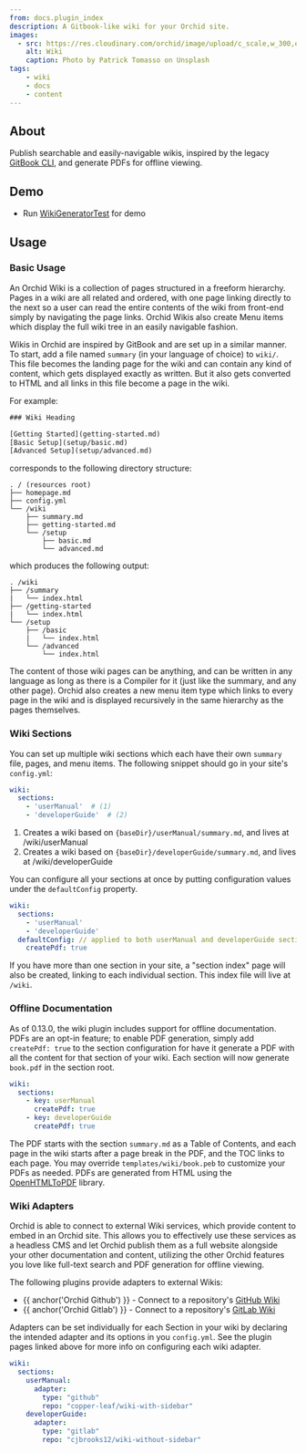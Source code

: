 ```yaml
---
from: docs.plugin_index
description: A Gitbook-like wiki for your Orchid site. 
images:
  - src: https://res.cloudinary.com/orchid/image/upload/c_scale,w_300,e_blur:150/v1524973072/plugins/wiki.jpg
    alt: Wiki
    caption: Photo by Patrick Tomasso on Unsplash
tags:
    - wiki
    - docs
    - content
---
```


## About

Publish searchable and easily-navigable wikis, inspired by the legacy 
[GitBook CLI](https://github.com/GitbookIO/gitbook), and generate PDFs for offline viewing.

## Demo

- Run [WikiGeneratorTest](https://github.com/JavaEden/Orchid/blob/dev/plugins/OrchidWiki/src/test/kotlin/com/eden/orchid/wiki/WikiGeneratorTest.kt) for demo

## Usage

### Basic Usage

An Orchid Wiki is a collection of pages structured in a freeform hierarchy. Pages in a wiki are all related and ordered, 
with one page linking directly to the next so a user can read the entire contents of the wiki from front-end simply by 
navigating the page links. Orchid Wikis also create Menu items which display the full wiki tree in an easily navigable
fashion.

Wikis in Orchid are inspired by GitBook and are set up in a similar manner. To start, add a file named `summary` (in 
your language of choice) to `wiki/`. This file becomes the landing page for the wiki and can contain any kind of 
content, which gets displayed exactly as written. But it also gets converted to HTML and all links in this file become a 
page in the wiki. 

For example: 

```html
### Wiki Heading

[Getting Started](getting-started.md)
[Basic Setup](setup/basic.md)
[Advanced Setup](setup/advanced.md)
```

corresponds to the following directory structure:

```text
. / (resources root)
├── homepage.md
├── config.yml
└── /wiki
    ├── summary.md
    ├── getting-started.md
    └── /setup
        ├── basic.md
        └── advanced.md
```

which produces the following output:

```text
. /wiki
├── /summary
|   └── index.html
├── /getting-started
|   └── index.html
└── /setup
    ├── /basic
    |   └── index.html
    └── /advanced
        └── index.html
```

The content of those wiki pages can be anything, and can be written in any language as long as there is a Compiler for 
it (just like the summary, and any other page). Orchid also creates a new menu item type which links to every page in 
the wiki and is displayed recursively in the same hierarchy as the pages themselves.

### Wiki Sections 

You can set up multiple wiki sections which each have their own `summary` file, pages, and menu items. The following 
snippet should go in your site's `config.yml`:

```yaml
wiki:
  sections:
    - 'userManual'  # (1)
    - 'developerGuide'  # (2)
```

1) Creates a wiki based on `{baseDir}/userManual/summary.md`, and lives at /wiki/userManual
2) Creates a wiki based on `{baseDir}/developerGuide/summary.md`, and lives at /wiki/developerGuide

You can configure all your sections at once by putting configuration values under the `defaultConfig` property.

```yaml
wiki:
  sections:
    - 'userManual'
    - 'developerGuide'
  defaultConfig: // applied to both userManual and developerGuide sections 
    createPdf: true
```

If you have more than one section in your site, a "section index" page will also be created, linking to each individual
section. This index file will live at `/wiki`.

### Offline Documentation

As of 0.13.0, the wiki plugin includes support for offline documentation. PDFs are an opt-in feature; to enable PDF 
generation, simply add `createPdf: true` to the section configuration for have it generate a PDF with all the content 
for that section of your wiki. Each section will now generate `book.pdf` in the section root.

```yaml
wiki: 
  sections:
    - key: userManual
      createPdf: true
    - key: developerGuide
      createPdf: true
```

The PDF starts with the section `summary.md` as a Table of Contents, and each page in the wiki starts after a page break
in the PDF, and the TOC links to each page. You may override `templates/wiki/book.peb` to customize your PDFs as needed.
PDFs are generated from HTML using the [OpenHTMLToPDF](https://github.com/danfickle/openhtmltopdf) library.

### Wiki Adapters

Orchid is able to connect to external Wiki services, which provide content to embed in an Orchid site. This allows you 
to effectively use these services as a headless CMS and let Orchid publish them as a full website alongside your other 
documentation and content, utilizing the other Orchid features you love like full-text search and PDF generation for
offline viewing.
 
The following plugins provide adapters to external Wikis:

- {{ anchor('Orchid Github') }} - Connect to a repository's [GitHub Wiki](https://guides.github.com/features/wikis/)
- {{ anchor('Orchid Gitlab') }} - Connect to a repository's [GitLab Wiki](https://docs.gitlab.com/ee/user/project/wiki/)

Adapters can be set individually for each Section in your wiki by declaring the intended adapter and its options in you
`config.yml`. See the plugin pages linked above for more info on configuring each wiki adapter.

```yaml
wiki: 
  sections:
    userManual:
      adapter: 
        type: "github"
        repo: "copper-leaf/wiki-with-sidebar"
    developerGuide:
      adapter: 
        type: "gitlab"
        repo: "cjbrooks12/wiki-without-sidebar"
```